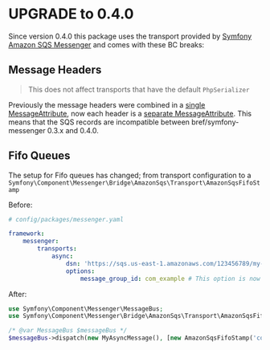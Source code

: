 UPGRADE to 0.4.0
================

Since version 0.4.0 this package uses the transport provided by [Symfony Amazon SQS Messenger](https://symfony.com/doc/current/messenger.html#amazon-sqs) 
and comes with these BC breaks:

Message Headers
---------------
>  This does not affect transports that have the default `PhpSerializer` 

Previously the message headers were combined in a [single MessageAttribute](https://github.com/brefphp/symfony-messenger/blob/0.3.4/src/Service/Sqs/SqsTransport.php#L46),
now each header is a [separate MessageAttribute](https://github.com/symfony/amazon-sqs-messenger/blob/v5.2.0/Transport/Connection.php#L310). 
This means that the SQS records are incompatible between bref/symfony-messenger 0.3.x and 0.4.0.


Fifo Queues
-----------
The setup for Fifo queues has changed; from transport configuration to a `Symfony\Component\Messenger\Bridge\AmazonSqs\Transport\AmazonSqsFifoStamp` 

Before:
```yaml
# config/packages/messenger.yaml

framework:
    messenger:
        transports:
            async: 
                dsn: 'https://sqs.us-east-1.amazonaws.com/123456789/my-queue.fifo'
                options: 
                    message_group_id: com_example # This option is now invalid
```
After:
```php
use Symfony\Component\Messenger\MessageBus;
use Symfony\Component\Messenger\Bridge\AmazonSqs\Transport\AmazonSqsFifoStamp;

/* @var MessageBus $messageBus */
$messageBus->dispatch(new MyAsyncMessage(), [new AmazonSqsFifoStamp('com_example')]);
```